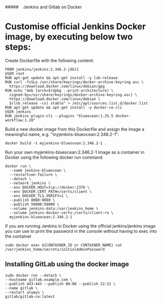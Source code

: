 #####    Jenkins and Gitlab on Docker
# Customise official Jenkins Docker image, by executing below two steps:

Create Dockerfile with the following content:
```
FROM jenkins/jenkins:2.346.2-jdk11
USER root
RUN apt-get update && apt-get install -y lsb-release
RUN curl -fsSLo /usr/share/keyrings/docker-archive-keyring.asc \
  https://download.docker.com/linux/debian/gpg
RUN echo "deb [arch=$(dpkg --print-architecture) \
  signed-by=/usr/share/keyrings/docker-archive-keyring.asc] \
  https://download.docker.com/linux/debian \
  $(lsb_release -cs) stable" > /etc/apt/sources.list.d/docker.list
RUN apt-get update && apt-get install -y docker-ce-cli
USER jenkins
RUN jenkins-plugin-cli --plugins "blueocean:1.25.5 docker-workflow:1.28"
```
Build a new docker image from this Dockerfile and assign the image a meaningful name, e.g. "myjenkins-blueocean:2.346.2-1":
```
docker build -t myjenkins-blueocean:2.346.2-1 .
```
Run your own myjenkins-blueocean:2.346.2-1 image as a container in Docker using the following docker run command:
```
docker run \
  --name jenkins-blueocean \
  --restart=on-failure \
  --detach \
  --network jenkins \
  --env DOCKER_HOST=tcp://docker:2376 \
  --env DOCKER_CERT_PATH=/certs/client \
  --env DOCKER_TLS_VERIFY=1 \
  --publish 8080:8080 \
  --publish 50000:50000 \
  --volume jenkins-data:/var/jenkins_home \
  --volume jenkins-docker-certs:/certs/client:ro \
  myjenkins-blueocean:2.346.2-1 
  ```
  
  If you are running Jenkins in Docker using the official jenkins/jenkins image you can use  to print the password in the console without having to exec into the container
  ```
  sudo docker exec ${CONTAINER_ID or CONTAINER_NAME} cat /var/jenkins_home/secrets/initialAdminPassword 
 
  ```
  ## Installing GitLab using the docker image
  ```
  sudo docker run --detach \
--hostname gitlab.example.com \
--publish 443:443 --publish 80:80 --publish 22:22 \
--name gitlab \
--restart always \
gitlab/gitlab-ce:latest
```
